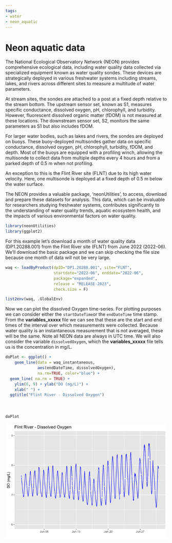 ```yaml
---
tags:
- water
- neon_aquatic
---
```


Neon aquatic data
================

The National Ecological Observatory Network (NEON) provides
comprehensive ecological data, including water quality data collected
via specialized equipment known as water quality sondes. These devices
are strategically deployed in various freshwater systems including
streams, lakes, and rivers across different sites to measure a multitude
of water parameters.

At stream sites, the sondes are attached to a post at a fixed depth
relative to the stream bottom. The upstream sensor set, known as S1,
measures specific conductance, dissolved oxygen, pH, chlorophyll, and
turbidity. However, fluorescent dissolved organic matter (fDOM) is not
measured at these locations. The downstream sensor set, S2, monitors the
same parameters as S1 but also includes fDOM.

For larger water bodies, such as lakes and rivers, the sondes are
deployed on buoys. These buoy-deployed multisondes gather data on
specific conductance, dissolved oxygen, pH, chlorophyll, turbidity,
fDOM, and depth. Most of the buoys are equipped with a profiling winch,
allowing the multisonde to collect data from multiple depths every 4
hours and from a parked depth of 0.5 m when not profiling.

An exception to this is the Flint River site (FLNT) due to its high
water velocity. Here, one multisonde is deployed at a fixed depth of 0.5
m below the water surface.

The NEON provides a valuable package, ‘neonUtilities’, to access,
download and prepare these datasets for analysis. This data, which can
be invaluable for researchers studying freshwater systems, contributes
significantly to the understanding of water quality trends, aquatic
ecosystem health, and the impacts of various environmental factors on
water quality.

``` r
library(neonUtilities)
library(ggplot2)
```

For this example let’s download a month of water quality data
(DP1.20288.001) from the Flint River site (FLNT) from June 2022
(2022-06). We’ll download the basic package and we can skip checking the
file size because one month of data will not be very large.

``` r
waq <- loadByProduct(dpID="DP1.20288.001", site="FLNT", 
                     startdate="2022-06", enddate="2022-06", 
                     package="expanded", 
                     release = "RELEASE-2023",
                     check.size = F)
```

``` r
list2env(waq, .GlobalEnv)
```

Now we can plot the dissolved Oxygen time-series. For plotting purposes
we can consider either the `startDateTime`or the `endDateTime` time
stamp. From the **variables_xxxxx** file we can see that these are the
start and end times of the interval over which measurements were
collected. Because water quality is an instantaneous measurement that is
not averaged, these will be the same. Note all NEON data are always in
UTC time. We will also consider the variable `dissolvedOxygen`, which
the **variables_xxxxx** file tells us is the concentration in mg/L.

``` r
doPlot <- ggplot() +
    geom_line(data = waq_instantaneous, 
              aes(endDateTime, dissolvedOxygen), 
              na.rm=TRUE, color="blue") +
  geom_line( na.rm = TRUE) +
    ylim(6, 9) + ylab("DO (mg/L)") +
    xlab(" ") +
  ggtitle("Flint River - Dissolved Oxygen") 
  
  

doPlot
```

![](neon_aquatic_files/figure-gfm/plot-wqual-1.png)
